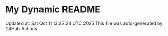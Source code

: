 # My Dynamic README
Updated at: Sat Oct 11 13:22:24 UTC 2025
This file was auto-generated by GitHub Actions.

